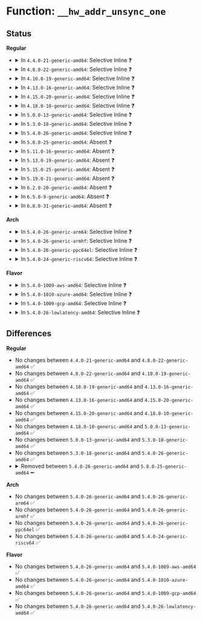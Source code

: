 # Function: <code>__hw_addr_unsync_one</code>

## Status
<b>Regular</b>
<ul>
<li>
<details>
<summary>In <code>4.4.0-21-generic-amd64</code>: Selective Inline ❓</summary>

```c
void __hw_addr_unsync_one(struct netdev_hw_addr_list * to_list, struct netdev_hw_addr_list * from_list, struct netdev_hw_addr * ha, int addr_len)
```

```json
{
  "name": "__hw_addr_unsync_one",
  "collision_type": "Unique Static",
  "inline_type": "Selective",
  "funcs": [
    {
      "addr": 18446744071586329024,
      "name": "__hw_addr_unsync_one",
      "external": false,
      "loc": "net/core/dev_addr_lists.c:156",
      "file": "net/core/dev_addr_lists.c",
      "inline": "not declared, inlined",
      "caller_inline": [],
      "caller_func": [
        "net/core/dev_addr_lists.c:__hw_addr_sync",
        "net/core/dev_addr_lists.c:__hw_addr_unsync",
        "net/core/dev_addr_lists.c:__hw_addr_sync_multiple"
      ]
    }
  ],
  "symbols": [
    {
      "addr": 18446744071586329024,
      "name": "__hw_addr_unsync_one",
      "section": ".text",
      "bind": "STB_LOCAL",
      "size": 70
    }
  ]
}
```
</details>
</li>
<li>
<details>
<summary>In <code>4.8.0-22-generic-amd64</code>: Selective Inline ❓</summary>

```c
void __hw_addr_unsync_one(struct netdev_hw_addr_list * to_list, struct netdev_hw_addr_list * from_list, struct netdev_hw_addr * ha, int addr_len)
```

```json
{
  "name": "__hw_addr_unsync_one",
  "collision_type": "Unique Static",
  "inline_type": "Selective",
  "funcs": [
    {
      "addr": 18446744071586761760,
      "name": "__hw_addr_unsync_one",
      "external": false,
      "loc": "net/core/dev_addr_lists.c:156",
      "file": "net/core/dev_addr_lists.c",
      "inline": "not declared, inlined",
      "caller_inline": [],
      "caller_func": [
        "net/core/dev_addr_lists.c:__hw_addr_unsync",
        "net/core/dev_addr_lists.c:__hw_addr_sync",
        "net/core/dev_addr_lists.c:__hw_addr_sync_multiple"
      ]
    }
  ],
  "symbols": [
    {
      "addr": 18446744071586761760,
      "name": "__hw_addr_unsync_one",
      "section": ".text",
      "bind": "STB_LOCAL",
      "size": 70
    }
  ]
}
```
</details>
</li>
<li>
<details>
<summary>In <code>4.10.0-19-generic-amd64</code>: Selective Inline ❓</summary>

```c
void __hw_addr_unsync_one(struct netdev_hw_addr_list * to_list, struct netdev_hw_addr_list * from_list, struct netdev_hw_addr * ha, int addr_len)
```

```json
{
  "name": "__hw_addr_unsync_one",
  "collision_type": "Unique Static",
  "inline_type": "Selective",
  "funcs": [
    {
      "addr": 18446744071586948336,
      "name": "__hw_addr_unsync_one",
      "external": false,
      "loc": "net/core/dev_addr_lists.c:156",
      "file": "net/core/dev_addr_lists.c",
      "inline": "not declared, inlined",
      "caller_inline": [],
      "caller_func": [
        "net/core/dev_addr_lists.c:__hw_addr_unsync",
        "net/core/dev_addr_lists.c:__hw_addr_sync",
        "net/core/dev_addr_lists.c:__hw_addr_sync_multiple"
      ]
    }
  ],
  "symbols": [
    {
      "addr": 18446744071586948336,
      "name": "__hw_addr_unsync_one",
      "section": ".text",
      "bind": "STB_LOCAL",
      "size": 70
    }
  ]
}
```
</details>
</li>
<li>
<details>
<summary>In <code>4.13.0-16-generic-amd64</code>: Selective Inline ❓</summary>

```c
void __hw_addr_unsync_one(struct netdev_hw_addr_list * to_list, struct netdev_hw_addr_list * from_list, struct netdev_hw_addr * ha, int addr_len)
```

```json
{
  "name": "__hw_addr_unsync_one",
  "collision_type": "Unique Static",
  "inline_type": "Selective",
  "funcs": [
    {
      "addr": 18446744071587074032,
      "name": "__hw_addr_unsync_one",
      "external": false,
      "loc": "net/core/dev_addr_lists.c:156",
      "file": "net/core/dev_addr_lists.c",
      "inline": "not declared, inlined",
      "caller_inline": [],
      "caller_func": [
        "net/core/dev_addr_lists.c:__hw_addr_unsync",
        "net/core/dev_addr_lists.c:__hw_addr_sync",
        "net/core/dev_addr_lists.c:__hw_addr_sync_multiple"
      ]
    }
  ],
  "symbols": [
    {
      "addr": 18446744071587074032,
      "name": "__hw_addr_unsync_one",
      "section": ".text",
      "bind": "STB_LOCAL",
      "size": 70
    }
  ]
}
```
</details>
</li>
<li>
<details>
<summary>In <code>4.15.0-20-generic-amd64</code>: Selective Inline ❓</summary>

```c
void __hw_addr_unsync_one(struct netdev_hw_addr_list * to_list, struct netdev_hw_addr_list * from_list, struct netdev_hw_addr * ha, int addr_len)
```

```json
{
  "name": "__hw_addr_unsync_one",
  "collision_type": "Unique Static",
  "inline_type": "Selective",
  "funcs": [
    {
      "addr": 18446744071587575552,
      "name": "__hw_addr_unsync_one",
      "external": false,
      "loc": "net/core/dev_addr_lists.c:156",
      "file": "net/core/dev_addr_lists.c",
      "inline": "not declared, inlined",
      "caller_inline": [],
      "caller_func": [
        "net/core/dev_addr_lists.c:__hw_addr_unsync",
        "net/core/dev_addr_lists.c:__hw_addr_sync",
        "net/core/dev_addr_lists.c:__hw_addr_sync_multiple"
      ]
    }
  ],
  "symbols": [
    {
      "addr": 18446744071587575552,
      "name": "__hw_addr_unsync_one",
      "section": ".text",
      "bind": "STB_LOCAL",
      "size": 70
    }
  ]
}
```
</details>
</li>
<li>
<details>
<summary>In <code>4.18.0-10-generic-amd64</code>: Selective Inline ❓</summary>

```c
void __hw_addr_unsync_one(struct netdev_hw_addr_list * to_list, struct netdev_hw_addr_list * from_list, struct netdev_hw_addr * ha, int addr_len)
```

```json
{
  "name": "__hw_addr_unsync_one",
  "collision_type": "Unique Static",
  "inline_type": "Selective",
  "funcs": [
    {
      "addr": 18446744071587884608,
      "name": "__hw_addr_unsync_one",
      "external": false,
      "loc": "net/core/dev_addr_lists.c:156",
      "file": "net/core/dev_addr_lists.c",
      "inline": "not declared, inlined",
      "caller_inline": [],
      "caller_func": [
        "net/core/dev_addr_lists.c:__hw_addr_unsync",
        "net/core/dev_addr_lists.c:__hw_addr_sync",
        "net/core/dev_addr_lists.c:__hw_addr_sync_multiple"
      ]
    }
  ],
  "symbols": [
    {
      "addr": 18446744071587884608,
      "name": "__hw_addr_unsync_one",
      "section": ".text",
      "bind": "STB_LOCAL",
      "size": 70
    }
  ]
}
```
</details>
</li>
<li>
<details>
<summary>In <code>5.0.0-13-generic-amd64</code>: Selective Inline ❓</summary>

```c
void __hw_addr_unsync_one(struct netdev_hw_addr_list * to_list, struct netdev_hw_addr_list * from_list, struct netdev_hw_addr * ha, int addr_len)
```

```json
{
  "name": "__hw_addr_unsync_one",
  "collision_type": "Unique Static",
  "inline_type": "Selective",
  "funcs": [
    {
      "addr": 18446744071588026368,
      "name": "__hw_addr_unsync_one",
      "external": false,
      "loc": "net/core/dev_addr_lists.c:156",
      "file": "net/core/dev_addr_lists.c",
      "inline": "not declared, inlined",
      "caller_inline": [],
      "caller_func": [
        "net/core/dev_addr_lists.c:__hw_addr_unsync",
        "net/core/dev_addr_lists.c:__hw_addr_sync",
        "net/core/dev_addr_lists.c:__hw_addr_sync_multiple"
      ]
    }
  ],
  "symbols": [
    {
      "addr": 18446744071588026368,
      "name": "__hw_addr_unsync_one",
      "section": ".text",
      "bind": "STB_LOCAL",
      "size": 70
    }
  ]
}
```
</details>
</li>
<li>
<details>
<summary>In <code>5.3.0-18-generic-amd64</code>: Selective Inline ❓</summary>

```c
void __hw_addr_unsync_one(struct netdev_hw_addr_list * to_list, struct netdev_hw_addr_list * from_list, struct netdev_hw_addr * ha, int addr_len)
```

```json
{
  "name": "__hw_addr_unsync_one",
  "collision_type": "Unique Static",
  "inline_type": "Selective",
  "funcs": [
    {
      "addr": 18446744071588339504,
      "name": "__hw_addr_unsync_one",
      "external": false,
      "loc": "net/core/dev_addr_lists.c:152",
      "file": "net/core/dev_addr_lists.c",
      "inline": "not declared, inlined",
      "caller_inline": [],
      "caller_func": [
        "net/core/dev_addr_lists.c:__hw_addr_unsync",
        "net/core/dev_addr_lists.c:__hw_addr_sync",
        "net/core/dev_addr_lists.c:__hw_addr_sync_multiple"
      ]
    }
  ],
  "symbols": [
    {
      "addr": 18446744071588339504,
      "name": "__hw_addr_unsync_one",
      "section": ".text",
      "bind": "STB_LOCAL",
      "size": 77
    }
  ]
}
```
</details>
</li>
<li>
<details>
<summary>In <code>5.4.0-26-generic-amd64</code>: Selective Inline ❓</summary>

```c
void __hw_addr_unsync_one(struct netdev_hw_addr_list * to_list, struct netdev_hw_addr_list * from_list, struct netdev_hw_addr * ha, int addr_len)
```

```json
{
  "name": "__hw_addr_unsync_one",
  "collision_type": "Unique Static",
  "inline_type": "Selective",
  "funcs": [
    {
      "addr": 18446744071588545904,
      "name": "__hw_addr_unsync_one",
      "external": false,
      "loc": "net/core/dev_addr_lists.c:152",
      "file": "net/core/dev_addr_lists.c",
      "inline": "not declared, inlined",
      "caller_inline": [],
      "caller_func": [
        "net/core/dev_addr_lists.c:__hw_addr_unsync",
        "net/core/dev_addr_lists.c:__hw_addr_sync",
        "net/core/dev_addr_lists.c:__hw_addr_sync_multiple"
      ]
    }
  ],
  "symbols": [
    {
      "addr": 18446744071588545904,
      "name": "__hw_addr_unsync_one",
      "section": ".text",
      "bind": "STB_LOCAL",
      "size": 77
    }
  ]
}
```
</details>
</li>
<li>
<details>
<summary>In <code>5.8.0-25-generic-amd64</code>: Absent ❓</summary>

```json
{
  "name": "__hw_addr_unsync_one",
  "collision_type": "Unique Static",
  "inline_type": "Full",
  "funcs": [
    {
      "addr": 18446744071589396656,
      "name": "__hw_addr_unsync_one",
      "external": false,
      "loc": "net/core/dev_addr_lists.c:152",
      "file": "net/core/dev_addr_lists.c",
      "inline": "not declared, inlined",
      "caller_inline": [
        "net/core/dev_addr_lists.c:__hw_addr_unsync",
        "net/core/dev_addr_lists.c:__hw_addr_unsync",
        "net/core/dev_addr_lists.c:__hw_addr_sync",
        "net/core/dev_addr_lists.c:__hw_addr_sync",
        "net/core/dev_addr_lists.c:__hw_addr_sync_multiple",
        "net/core/dev_addr_lists.c:__hw_addr_sync_multiple"
      ],
      "caller_func": []
    }
  ],
  "symbols": []
}
```
</details>
</li>
<li>
<details>
<summary>In <code>5.11.0-16-generic-amd64</code>: Absent ❓</summary>

```json
{
  "name": "__hw_addr_unsync_one",
  "collision_type": "Unique Static",
  "inline_type": "Full",
  "funcs": [
    {
      "addr": 18446744071589397616,
      "name": "__hw_addr_unsync_one",
      "external": false,
      "loc": "net/core/dev_addr_lists.c:152",
      "file": "net/core/dev_addr_lists.c",
      "inline": "not declared, inlined",
      "caller_inline": [
        "net/core/dev_addr_lists.c:__hw_addr_unsync",
        "net/core/dev_addr_lists.c:__hw_addr_unsync",
        "net/core/dev_addr_lists.c:__hw_addr_sync",
        "net/core/dev_addr_lists.c:__hw_addr_sync",
        "net/core/dev_addr_lists.c:__hw_addr_sync_multiple",
        "net/core/dev_addr_lists.c:__hw_addr_sync_multiple"
      ],
      "caller_func": []
    }
  ],
  "symbols": []
}
```
</details>
</li>
<li>
<details>
<summary>In <code>5.13.0-19-generic-amd64</code>: Absent ❓</summary>

```json
{
  "name": "__hw_addr_unsync_one",
  "collision_type": "Unique Static",
  "inline_type": "Full",
  "funcs": [
    {
      "addr": 18446744071589294816,
      "name": "__hw_addr_unsync_one",
      "external": false,
      "loc": "net/core/dev_addr_lists.c:152",
      "file": "net/core/dev_addr_lists.c",
      "inline": "not declared, inlined",
      "caller_inline": [
        "net/core/dev_addr_lists.c:__hw_addr_unsync",
        "net/core/dev_addr_lists.c:__hw_addr_unsync",
        "net/core/dev_addr_lists.c:__hw_addr_sync",
        "net/core/dev_addr_lists.c:__hw_addr_sync",
        "net/core/dev_addr_lists.c:__hw_addr_sync_multiple",
        "net/core/dev_addr_lists.c:__hw_addr_sync_multiple"
      ],
      "caller_func": []
    }
  ],
  "symbols": []
}
```
</details>
</li>
<li>
<details>
<summary>In <code>5.15.0-25-generic-amd64</code>: Absent ❓</summary>

```json
{
  "name": "__hw_addr_unsync_one",
  "collision_type": "Unique Static",
  "inline_type": "Full",
  "funcs": [
    {
      "addr": 18446744071590022992,
      "name": "__hw_addr_unsync_one",
      "external": false,
      "loc": "net/core/dev_addr_lists.c:223",
      "file": "net/core/dev_addr_lists.c",
      "inline": "not declared, inlined",
      "caller_inline": [
        "net/core/dev_addr_lists.c:__hw_addr_unsync",
        "net/core/dev_addr_lists.c:__hw_addr_unsync",
        "net/core/dev_addr_lists.c:__hw_addr_sync",
        "net/core/dev_addr_lists.c:__hw_addr_sync",
        "net/core/dev_addr_lists.c:__hw_addr_sync_multiple",
        "net/core/dev_addr_lists.c:__hw_addr_sync_multiple"
      ],
      "caller_func": []
    }
  ],
  "symbols": []
}
```
</details>
</li>
<li>
<details>
<summary>In <code>5.19.0-21-generic-amd64</code>: Absent ❓</summary>

```json
{
  "name": "__hw_addr_unsync_one",
  "collision_type": "Unique Static",
  "inline_type": "Full",
  "funcs": [
    {
      "addr": 18446744071591563438,
      "name": "__hw_addr_unsync_one",
      "external": false,
      "loc": "net/core/dev_addr_lists.c:229",
      "file": "net/core/dev_addr_lists.c",
      "inline": "not declared, inlined",
      "caller_inline": [
        "net/core/dev_addr_lists.c:__hw_addr_unsync",
        "net/core/dev_addr_lists.c:__hw_addr_unsync",
        "net/core/dev_addr_lists.c:__hw_addr_sync",
        "net/core/dev_addr_lists.c:__hw_addr_sync",
        "net/core/dev_addr_lists.c:__hw_addr_sync_multiple",
        "net/core/dev_addr_lists.c:__hw_addr_sync_multiple"
      ],
      "caller_func": []
    }
  ],
  "symbols": []
}
```
</details>
</li>
<li>
<details>
<summary>In <code>6.2.0-20-generic-amd64</code>: Absent ❓</summary>

```json
{
  "name": "__hw_addr_unsync_one",
  "collision_type": "Unique Static",
  "inline_type": "Full",
  "funcs": [
    {
      "addr": 18446744071593341262,
      "name": "__hw_addr_unsync_one",
      "external": false,
      "loc": "net/core/dev_addr_lists.c:229",
      "file": "net/core/dev_addr_lists.c",
      "inline": "not declared, inlined",
      "caller_inline": [
        "net/core/dev_addr_lists.c:__hw_addr_unsync",
        "net/core/dev_addr_lists.c:__hw_addr_unsync",
        "net/core/dev_addr_lists.c:__hw_addr_sync",
        "net/core/dev_addr_lists.c:__hw_addr_sync",
        "net/core/dev_addr_lists.c:__hw_addr_sync_multiple",
        "net/core/dev_addr_lists.c:__hw_addr_sync_multiple"
      ],
      "caller_func": []
    }
  ],
  "symbols": []
}
```
</details>
</li>
<li>
<details>
<summary>In <code>6.5.0-9-generic-amd64</code>: Absent ❓</summary>

```json
{
  "name": "__hw_addr_unsync_one",
  "collision_type": "Unique Static",
  "inline_type": "Full",
  "funcs": [
    {
      "addr": 18446744071593803038,
      "name": "__hw_addr_unsync_one",
      "external": false,
      "loc": "net/core/dev_addr_lists.c:229",
      "file": "net/core/dev_addr_lists.c",
      "inline": "not declared, inlined",
      "caller_inline": [
        "net/core/dev_addr_lists.c:__hw_addr_unsync",
        "net/core/dev_addr_lists.c:__hw_addr_unsync",
        "net/core/dev_addr_lists.c:__hw_addr_sync",
        "net/core/dev_addr_lists.c:__hw_addr_sync",
        "net/core/dev_addr_lists.c:__hw_addr_sync_multiple",
        "net/core/dev_addr_lists.c:__hw_addr_sync_multiple"
      ],
      "caller_func": []
    }
  ],
  "symbols": []
}
```
</details>
</li>
<li>
<details>
<summary>In <code>6.8.0-31-generic-amd64</code>: Absent ❓</summary>

```json
{
  "name": "__hw_addr_unsync_one",
  "collision_type": "Unique Static",
  "inline_type": "Full",
  "funcs": [
    {
      "addr": 18446744071594584430,
      "name": "__hw_addr_unsync_one",
      "external": false,
      "loc": "net/core/dev_addr_lists.c:229",
      "file": "net/core/dev_addr_lists.c",
      "inline": "not declared, inlined",
      "caller_inline": [
        "net/core/dev_addr_lists.c:__hw_addr_unsync",
        "net/core/dev_addr_lists.c:__hw_addr_unsync",
        "net/core/dev_addr_lists.c:__hw_addr_sync",
        "net/core/dev_addr_lists.c:__hw_addr_sync",
        "net/core/dev_addr_lists.c:__hw_addr_sync_multiple",
        "net/core/dev_addr_lists.c:__hw_addr_sync_multiple"
      ],
      "caller_func": []
    }
  ],
  "symbols": []
}
```
</details>
</li>
</ul>
<b>Arch</b>
<ul>
<li>
<details>
<summary>In <code>5.4.0-26-generic-arm64</code>: Selective Inline ❓</summary>

```c
void __hw_addr_unsync_one(struct netdev_hw_addr_list * to_list, struct netdev_hw_addr_list * from_list, struct netdev_hw_addr * ha, int addr_len)
```

```json
{
  "name": "__hw_addr_unsync_one",
  "collision_type": "Unique Static",
  "inline_type": "Selective",
  "funcs": [
    {
      "addr": 18446603336502080208,
      "name": "__hw_addr_unsync_one",
      "external": false,
      "loc": "net/core/dev_addr_lists.c:152",
      "file": "net/core/dev_addr_lists.c",
      "inline": "not declared, inlined",
      "caller_inline": [],
      "caller_func": [
        "net/core/dev_addr_lists.c:__hw_addr_unsync",
        "net/core/dev_addr_lists.c:__hw_addr_sync",
        "net/core/dev_addr_lists.c:__hw_addr_sync_multiple"
      ]
    }
  ],
  "symbols": [
    {
      "addr": 18446603336502080208,
      "name": "__hw_addr_unsync_one",
      "section": ".text",
      "bind": "STB_LOCAL",
      "size": 120
    }
  ]
}
```
</details>
</li>
<li>
<details>
<summary>In <code>5.4.0-26-generic-armhf</code>: Selective Inline ❓</summary>

```c
void __hw_addr_unsync_one(struct netdev_hw_addr_list * to_list, struct netdev_hw_addr_list * from_list, struct netdev_hw_addr * ha, int addr_len)
```

```json
{
  "name": "__hw_addr_unsync_one",
  "collision_type": "Unique Static",
  "inline_type": "Selective",
  "funcs": [
    {
      "addr": 3234833104,
      "name": "__hw_addr_unsync_one",
      "external": false,
      "loc": "net/core/dev_addr_lists.c:152",
      "file": "net/core/dev_addr_lists.c",
      "inline": "not declared, inlined",
      "caller_inline": [],
      "caller_func": [
        "net/core/dev_addr_lists.c:__hw_addr_unsync",
        "net/core/dev_addr_lists.c:__hw_addr_sync",
        "net/core/dev_addr_lists.c:__hw_addr_sync_multiple"
      ]
    }
  ],
  "symbols": [
    {
      "addr": 3234833104,
      "name": "__hw_addr_unsync_one",
      "section": ".text",
      "bind": "STB_LOCAL",
      "size": 116
    }
  ]
}
```
</details>
</li>
<li>
<details>
<summary>In <code>5.4.0-26-generic-ppc64el</code>: Selective Inline ❓</summary>

```c
void __hw_addr_unsync_one(struct netdev_hw_addr_list * to_list, struct netdev_hw_addr_list * from_list, struct netdev_hw_addr * ha, int addr_len)
```

```json
{
  "name": "__hw_addr_unsync_one",
  "collision_type": "Unique Static",
  "inline_type": "Selective",
  "funcs": [
    {
      "addr": 13835058055295535072,
      "name": "__hw_addr_unsync_one",
      "external": false,
      "loc": "net/core/dev_addr_lists.c:152",
      "file": "net/core/dev_addr_lists.c",
      "inline": "not declared, inlined",
      "caller_inline": [],
      "caller_func": [
        "net/core/dev_addr_lists.c:__hw_addr_unsync",
        "net/core/dev_addr_lists.c:__hw_addr_sync",
        "net/core/dev_addr_lists.c:__hw_addr_sync_multiple"
      ]
    }
  ],
  "symbols": [
    {
      "addr": 13835058055295535072,
      "name": "__hw_addr_unsync_one",
      "section": ".text",
      "bind": "STB_LOCAL",
      "size": 168
    }
  ]
}
```
</details>
</li>
<li>
<details>
<summary>In <code>5.4.0-24-generic-riscv64</code>: Selective Inline ❓</summary>

```c
void __hw_addr_unsync_one(struct netdev_hw_addr_list * to_list, struct netdev_hw_addr_list * from_list, struct netdev_hw_addr * ha, int addr_len)
```

```json
{
  "name": "__hw_addr_unsync_one",
  "collision_type": "Unique Static",
  "inline_type": "Selective",
  "funcs": [
    {
      "addr": 18446743936278357022,
      "name": "__hw_addr_unsync_one",
      "external": false,
      "loc": "net/core/dev_addr_lists.c:152",
      "file": "net/core/dev_addr_lists.c",
      "inline": "not declared, inlined",
      "caller_inline": [],
      "caller_func": [
        "net/core/dev_addr_lists.c:__hw_addr_unsync",
        "net/core/dev_addr_lists.c:__hw_addr_sync",
        "net/core/dev_addr_lists.c:__hw_addr_sync_multiple"
      ]
    }
  ],
  "symbols": [
    {
      "addr": 18446743936278357022,
      "name": "__hw_addr_unsync_one",
      "section": ".text",
      "bind": "STB_LOCAL",
      "size": 108
    }
  ]
}
```
</details>
</li>
</ul>
<b>Flavor</b>
<ul>
<li>
<details>
<summary>In <code>5.4.0-1009-aws-amd64</code>: Selective Inline ❓</summary>

```c
void __hw_addr_unsync_one(struct netdev_hw_addr_list * to_list, struct netdev_hw_addr_list * from_list, struct netdev_hw_addr * ha, int addr_len)
```

```json
{
  "name": "__hw_addr_unsync_one",
  "collision_type": "Unique Static",
  "inline_type": "Selective",
  "funcs": [
    {
      "addr": 18446744071588152640,
      "name": "__hw_addr_unsync_one",
      "external": false,
      "loc": "net/core/dev_addr_lists.c:152",
      "file": "net/core/dev_addr_lists.c",
      "inline": "not declared, inlined",
      "caller_inline": [],
      "caller_func": [
        "net/core/dev_addr_lists.c:__hw_addr_unsync",
        "net/core/dev_addr_lists.c:__hw_addr_sync",
        "net/core/dev_addr_lists.c:__hw_addr_sync_multiple"
      ]
    }
  ],
  "symbols": [
    {
      "addr": 18446744071588152640,
      "name": "__hw_addr_unsync_one",
      "section": ".text",
      "bind": "STB_LOCAL",
      "size": 77
    }
  ]
}
```
</details>
</li>
<li>
<details>
<summary>In <code>5.4.0-1010-azure-amd64</code>: Selective Inline ❓</summary>

```c
void __hw_addr_unsync_one(struct netdev_hw_addr_list * to_list, struct netdev_hw_addr_list * from_list, struct netdev_hw_addr * ha, int addr_len)
```

```json
{
  "name": "__hw_addr_unsync_one",
  "collision_type": "Unique Static",
  "inline_type": "Selective",
  "funcs": [
    {
      "addr": 18446744071587865472,
      "name": "__hw_addr_unsync_one",
      "external": false,
      "loc": "net/core/dev_addr_lists.c:152",
      "file": "net/core/dev_addr_lists.c",
      "inline": "not declared, inlined",
      "caller_inline": [],
      "caller_func": [
        "net/core/dev_addr_lists.c:__hw_addr_unsync",
        "net/core/dev_addr_lists.c:__hw_addr_sync",
        "net/core/dev_addr_lists.c:__hw_addr_sync_multiple"
      ]
    }
  ],
  "symbols": [
    {
      "addr": 18446744071587865472,
      "name": "__hw_addr_unsync_one",
      "section": ".text",
      "bind": "STB_LOCAL",
      "size": 77
    }
  ]
}
```
</details>
</li>
<li>
<details>
<summary>In <code>5.4.0-1009-gcp-amd64</code>: Selective Inline ❓</summary>

```c
void __hw_addr_unsync_one(struct netdev_hw_addr_list * to_list, struct netdev_hw_addr_list * from_list, struct netdev_hw_addr * ha, int addr_len)
```

```json
{
  "name": "__hw_addr_unsync_one",
  "collision_type": "Unique Static",
  "inline_type": "Selective",
  "funcs": [
    {
      "addr": 18446744071588484464,
      "name": "__hw_addr_unsync_one",
      "external": false,
      "loc": "net/core/dev_addr_lists.c:152",
      "file": "net/core/dev_addr_lists.c",
      "inline": "not declared, inlined",
      "caller_inline": [],
      "caller_func": [
        "net/core/dev_addr_lists.c:__hw_addr_unsync",
        "net/core/dev_addr_lists.c:__hw_addr_sync",
        "net/core/dev_addr_lists.c:__hw_addr_sync_multiple"
      ]
    }
  ],
  "symbols": [
    {
      "addr": 18446744071588484464,
      "name": "__hw_addr_unsync_one",
      "section": ".text",
      "bind": "STB_LOCAL",
      "size": 77
    }
  ]
}
```
</details>
</li>
<li>
<details>
<summary>In <code>5.4.0-26-lowlatency-amd64</code>: Selective Inline ❓</summary>

```c
void __hw_addr_unsync_one(struct netdev_hw_addr_list * to_list, struct netdev_hw_addr_list * from_list, struct netdev_hw_addr * ha, int addr_len)
```

```json
{
  "name": "__hw_addr_unsync_one",
  "collision_type": "Unique Static",
  "inline_type": "Selective",
  "funcs": [
    {
      "addr": 18446744071588621376,
      "name": "__hw_addr_unsync_one",
      "external": false,
      "loc": "net/core/dev_addr_lists.c:152",
      "file": "net/core/dev_addr_lists.c",
      "inline": "not declared, inlined",
      "caller_inline": [],
      "caller_func": [
        "net/core/dev_addr_lists.c:__hw_addr_unsync",
        "net/core/dev_addr_lists.c:__hw_addr_sync",
        "net/core/dev_addr_lists.c:__hw_addr_sync_multiple"
      ]
    }
  ],
  "symbols": [
    {
      "addr": 18446744071588621376,
      "name": "__hw_addr_unsync_one",
      "section": ".text",
      "bind": "STB_LOCAL",
      "size": 77
    }
  ]
}
```
</details>
</li>
</ul>

## Differences
<b>Regular</b>
<ul>
<li>
No changes between <code>4.4.0-21-generic-amd64</code> and <code>4.8.0-22-generic-amd64</code> ✅
</li>
<li>
No changes between <code>4.8.0-22-generic-amd64</code> and <code>4.10.0-19-generic-amd64</code> ✅
</li>
<li>
No changes between <code>4.10.0-19-generic-amd64</code> and <code>4.13.0-16-generic-amd64</code> ✅
</li>
<li>
No changes between <code>4.13.0-16-generic-amd64</code> and <code>4.15.0-20-generic-amd64</code> ✅
</li>
<li>
No changes between <code>4.15.0-20-generic-amd64</code> and <code>4.18.0-10-generic-amd64</code> ✅
</li>
<li>
No changes between <code>4.18.0-10-generic-amd64</code> and <code>5.0.0-13-generic-amd64</code> ✅
</li>
<li>
No changes between <code>5.0.0-13-generic-amd64</code> and <code>5.3.0-18-generic-amd64</code> ✅
</li>
<li>
No changes between <code>5.3.0-18-generic-amd64</code> and <code>5.4.0-26-generic-amd64</code> ✅
</li>
<li>
<details>
<summary>Removed between <code>5.4.0-26-generic-amd64</code> and <code>5.8.0-25-generic-amd64</code> ➖</summary>

```c
void __hw_addr_unsync_one(struct netdev_hw_addr_list * to_list, struct netdev_hw_addr_list * from_list, struct netdev_hw_addr * ha, int addr_len)
```
</details>
</li>
</ul>
<b>Arch</b>
<ul>
<li>
No changes between <code>5.4.0-26-generic-amd64</code> and <code>5.4.0-26-generic-arm64</code> ✅
</li>
<li>
No changes between <code>5.4.0-26-generic-amd64</code> and <code>5.4.0-26-generic-armhf</code> ✅
</li>
<li>
No changes between <code>5.4.0-26-generic-amd64</code> and <code>5.4.0-26-generic-ppc64el</code> ✅
</li>
<li>
No changes between <code>5.4.0-26-generic-amd64</code> and <code>5.4.0-24-generic-riscv64</code> ✅
</li>
</ul>
<b>Flavor</b>
<ul>
<li>
No changes between <code>5.4.0-26-generic-amd64</code> and <code>5.4.0-1009-aws-amd64</code> ✅
</li>
<li>
No changes between <code>5.4.0-26-generic-amd64</code> and <code>5.4.0-1010-azure-amd64</code> ✅
</li>
<li>
No changes between <code>5.4.0-26-generic-amd64</code> and <code>5.4.0-1009-gcp-amd64</code> ✅
</li>
<li>
No changes between <code>5.4.0-26-generic-amd64</code> and <code>5.4.0-26-lowlatency-amd64</code> ✅
</li>
</ul>
